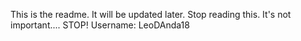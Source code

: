 This is the readme. It will be updated later. Stop reading this. It's not important.... STOP!
Username: LeoDAnda18
